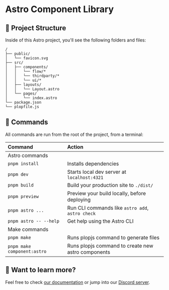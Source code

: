 # Astro Component Library

## 🚀 Project Structure

Inside of this Astro project, you'll see the following folders and files:

```text
/
├── public/
│   └── favicon.svg
├── src/
│   ├── components/
│   │   └── flow/*
│   │   └── thirdparty/*
│   │   └── ui/*
│   ├── layouts/
│   │   └── Layout.astro
│   └── pages/
│       └── index.astro
└── package.json
└── plopfile.js
```


## 🧞 Commands

All commands are run from the root of the project, from a terminal:

| Command                   | Action                                           |
| :------------------------ | :----------------------------------------------- |
| Astro commands             |                                                 |
| `pnpm install`             | Installs dependencies                            |
| `pnpm dev`             | Starts local dev server at `localhost:4321`      |
| `pnpm build`           | Build your production site to `./dist/`          |
| `pnpm preview`         | Preview your build locally, before deploying     |
| `pnpm astro ...`       | Run CLI commands like `astro add`, `astro check` |
| `pnpm astro -- --help` | Get help using the Astro CLI                     |
| Make commands              |                                                  |
| `pnpm make`            | Runs plopjs command to generate files            |
| `pnpm make component:astro`  | Runs plopjs command to create new astro components     |

## 👀 Want to learn more?

Feel free to check [our documentation](https://docs.astro.build) or jump into our [Discord server](https://astro.build/chat).
